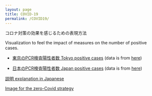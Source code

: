 ```yaml
---
layout: page
title: COVID-19
permalink: /COVID19/
---
```


コロナ対策の効果を感じるための表現方法

Visualization to feel the impact of measures on the number of positive cases. 


- [東京のPCR検査陽性者数 Tokyo positive cases](/assets/gif/tokyo.gif)
(data is from [here](https://oku.edu.mie-u.ac.jp/~okumura/python/COVID-19.html))


- [日本のPCR検査陽性者数 Japan positive cases](/assets/gif/japan.gif)
(data is from [here](https://www.mhlw.go.jp/content/pcr_positive_daily.csv))


[説明 explanation in Japanese](https://note.com/ryseto/n/n432fcc37c992)


[Image for the zero-Covid strategy](/assets/img/zeroCOVID2.jpg)